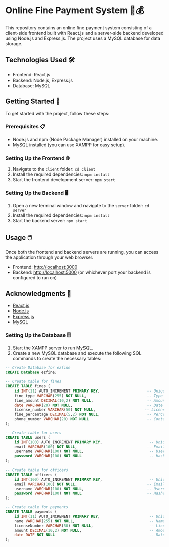 # Online Fine Payment System 🚦💰

This repository contains an online fine payment system consisting of a client-side frontend built with React.js and a server-side backend developed using Node.js and Express.js. The project uses a MySQL database for data storage.

## Technologies Used 🛠️
- Frontend: React.js
- Backend: Node.js, Express.js
- Database: MySQL

## Getting Started 🚀
To get started with the project, follow these steps:

### Prerequisites 📋
- Node.js and npm (Node Package Manager) installed on your machine.
- MySQL installed (you can use XAMPP for easy setup).

### Setting Up the Frontend 🌐
1. Navigate to the `client` folder: `cd client`
2. Install the required dependencies: `npm install`
3. Start the frontend development server: `npm start`

### Setting Up the Backend 🖥️
1. Open a new terminal window and navigate to the `server` folder: `cd server`
2. Install the required dependencies: `npm install`
3. Start the backend server: `npm start`

## Usage 🖱️
Once both the frontend and backend servers are running, you can access the application through your web browser. 
- Frontend: [http://localhost:3000](http://localhost:3000)
- Backend: [http://localhost:5000](http://localhost:5000) (or whichever port your backend is configured to run on)

## Acknowledgments 🙏
- [React.js](https://reactjs.org/)
- [Node.js](https://nodejs.org/)
- [Express.js](https://expressjs.com/)
- [MySQL](https://www.mysql.com/)

### Setting Up the Database 🗄️
1. Start the XAMPP server to run MySQL.
2. Create a new MySQL database and execute the following SQL commands to create the necessary tables:

```sql
-- Create Database for ezfine
CREATE Database ezfine;

-- Create table for fines
CREATE TABLE fines (
    id INT(11) AUTO_INCREMENT PRIMARY KEY,                     -- Unique identifier for each fine
    fine_type VARCHAR(255) NOT NULL,                           -- Type of fine (e.g., parking, speeding)
    fine_amount DECIMAL(10,2) NOT NULL,                        -- Amount of the fine
    date VARCHAR(20) NOT NULL,                                 -- Date when the fine was issued
    license_number VARCHAR(50) NOT NULL,                      -- License number of the vehicle
    fine_percentage DECIMAL(5,2) NOT NULL,                     -- Percentage of the fine applicable (if any)
    phone_number VARCHAR(20) NOT NULL                          -- Contact phone number
);

-- Create table for users
CREATE TABLE users (
    id INT(100) AUTO_INCREMENT PRIMARY KEY,                     -- Unique identifier for each user
    email VARCHAR(100) NOT NULL,                               -- Email address of the user
    username VARCHAR(100) NOT NULL,                             -- Username for the user
    password VARCHAR(100) NOT NULL                              -- Hashed password for user authentication
);

-- Create table for officers
CREATE TABLE officers (
    id INT(100) AUTO_INCREMENT PRIMARY KEY,                     -- Unique identifier for each officer
    email VARCHAR(100) NOT NULL,                               -- Email address of the officer
    username VARCHAR(100) NOT NULL,                            -- Username for the officer
    password VARCHAR(100) NOT NULL                             -- Hashed password for officer authentication
);

-- Create table for payments
CREATE TABLE payments (
    id INT(11) AUTO_INCREMENT PRIMARY KEY,                      -- Unique identifier for each payment
    name VARCHAR(255) NOT NULL,                                 -- Name of the person making the payment
    licenseNumber VARCHAR(50) NOT NULL,                         -- License number associated with the payment
    amount DECIMAL(10,2) NOT NULL,                              -- Amount paid
    date DATE NOT NULL                                          -- Date of the payment
);
